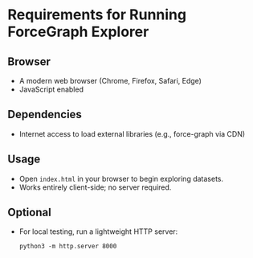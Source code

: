 # Requirements for Running ForceGraph Explorer

## Browser
- A modern web browser (Chrome, Firefox, Safari, Edge)
- JavaScript enabled

## Dependencies
- Internet access to load external libraries (e.g., force-graph via CDN)

## Usage
- Open `index.html` in your browser to begin exploring datasets.
- Works entirely client-side; no server required.

## Optional
- For local testing, run a lightweight HTTP server:
  ```
  python3 -m http.server 8000
  ```

